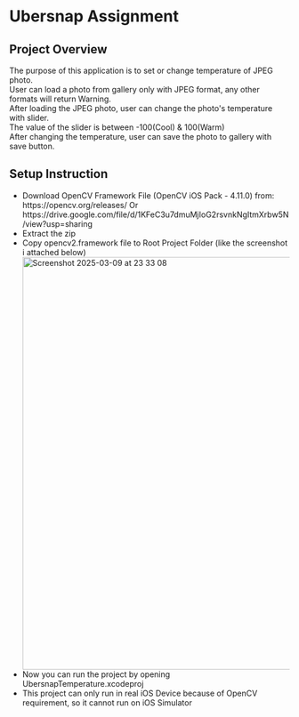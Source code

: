 <h1>Ubersnap Assignment</h1>
<h2>Project Overview</h2>
The purpose of this application is to set or change temperature of JPEG photo.
<br>
User can load a photo from gallery only with JPEG format, any other formats will return Warning.
<br>
After loading the JPEG photo, user can change the photo's temperature with slider.
<br>
The value of the slider is between -100(Cool) & 100(Warm)
<br>
After changing the temperature, user can save the photo to gallery with save button.

<h2>Setup Instruction</h2>

<ul>
  <li>
    Download OpenCV Framework File (OpenCV iOS Pack - 4.11.0) from:
    https://opencv.org/releases/
    Or
    https://drive.google.com/file/d/1KFeC3u7dmuMjIoG2rsvnkNgItmXrbw5N/view?usp=sharing
  </li>
  <li>Extract the zip</li>
  <li>Copy opencv2.framework file to Root Project Folder (like the screenshot i attached below)</li>
  <img width="742" alt="Screenshot 2025-03-09 at 23 33 08" src="https://github.com/user-attachments/assets/95407062-f95d-49c7-862b-29c866151e25" />
  <li>Now you can run the project by opening UbersnapTemperature.xcodeproj</li>
  <li>This project can only run in real iOS Device because of OpenCV requirement, so it cannot run on iOS Simulator</li>
</ul>
